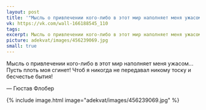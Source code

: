 ```yaml
---
layout: post
title: '"Мысль о привлечении кого-либо в этот мир наполняет меня ужасом..."'
vk: https://vk.com/wall-166188545_110
tags: 
excerpt: Мысль о привлечении кого-либо в этот мир наполняет меня ужасом... Пусть плоть моя сгинет! Чтоб я никогда не передавал никому тоску и бесчестье бытия!  — Гюстав Флобер
picture: adekvat/images/456239069.jpg
small: true
---
```

Мысль о привлечении кого-либо в этот мир наполняет меня ужасом... Пусть плоть моя сгинет! Чтоб я никогда не передавал никому тоску и бесчестье бытия!
  
— Гюстав Флобер

{% include image.html image="adekvat/images/456239069.jpg" %}